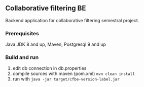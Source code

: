 ## Collaborative filtering BE

Backend application for collaborative filtering semestral project.

### Prerequisites

Java JDK 8 and up,
Maven,
Postgresql 9 and up

### Build and run

1. edit db connection in db.properties
2. compile sources with maven (pom.xml) ```mvn clean install```
3. run with ```java -jar target/cfbe-version-label.jar``` 